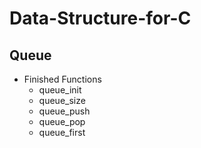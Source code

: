 # Data-Structure-for-C
## Queue
  * Finished Functions
    * queue_init
    * queue_size
    * queue_push
    * queue_pop
    * queue_first
